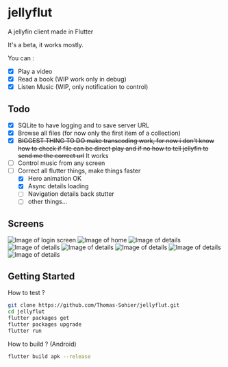 # jellyflut

A jellyfin client made in Flutter

It's a beta, it works mostly.
 
You can :
- [x] Play a video
- [x] Read a book (WIP work only in debug)
- [x] Listen Music (WIP, only notification to control)

## Todo

- [x] SQLite to have logging and to save server URL
- [x] Browse all files (for now only the first item of a collection)
- [x] ~~BIGGEST THING TO DO make transcoding work, for now i don't know how to check if file can be direct play and if no how to tell jellyfin to send me the correct url~~ It works
- [ ] Control music from any screen
- [ ] Correct all flutter things, make things faster
  - [x] Hero animation OK
  - [x] Async details loading
  - [ ] Navigation details back stutter
  - [ ] other things...

## Screens

![Image of login screen](./img/readme/login.jpg)
![Image of home](./img/readme/home.jpg)
![Image of details](./img/readme/home_research.jpg)
![Image of details](./img/readme/details_serie.jpg)
![Image of details](./img/readme/details_serie_bottom.jpg)
![Image of details](./img/readme/details_season.jpg)
![Image of details](./img/readme/details_epsiode.jpg)
![Image of details](./img/readme/details_music.jpg)

## Getting Started

How to test ?

```bash
git clone https://github.com/Thomas-Sohier/jellyflut.git
cd jellyflut
flutter packages get
flutter packages upgrade
flutter run
```

How to build ? (Android)

```bash
flutter build apk --release
```
